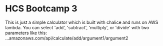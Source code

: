 # HCS Bootcamp 3

This is just a simple calculator which is built with chalice and runs on AWS lambda.
You can select 'add', 'subtract', 'multiply', or 'divide' with two parameters like this:
...amazonaws.com/api/calculate/add/argument1/argument2
